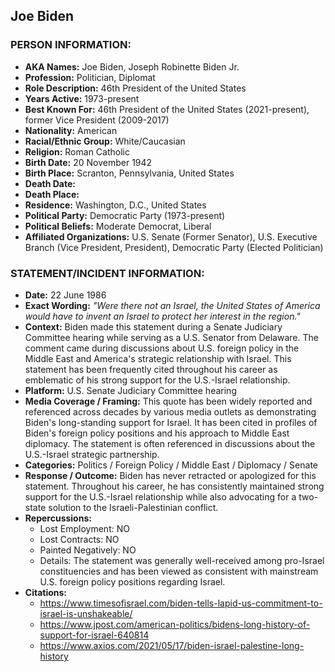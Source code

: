 ## Joe Biden

### PERSON INFORMATION:
- **AKA Names:** Joe Biden, Joseph Robinette Biden Jr.
- **Profession:** Politician, Diplomat
- **Role Description:** 46th President of the United States
- **Years Active:** 1973-present
- **Best Known For:** 46th President of the United States (2021-present), former Vice President (2009-2017)
- **Nationality:** American
- **Racial/Ethnic Group:** White/Caucasian
- **Religion:** Roman Catholic
- **Birth Date:** 20 November 1942
- **Birth Place:** Scranton, Pennsylvania, United States
- **Death Date:** 
- **Death Place:** 
- **Residence:** Washington, D.C., United States
- **Political Party:** Democratic Party (1973-present)
- **Political Beliefs:** Moderate Democrat, Liberal
- **Affiliated Organizations:** U.S. Senate (Former Senator), U.S. Executive Branch (Vice President, President), Democratic Party (Elected Politician)

### STATEMENT/INCIDENT INFORMATION:
- **Date:** 22 June 1986
- **Exact Wording:** *"Were there not an Israel, the United States of America would have to invent an Israel to protect her interest in the region."*
- **Context:** Biden made this statement during a Senate Judiciary Committee hearing while serving as a U.S. Senator from Delaware. The comment came during discussions about U.S. foreign policy in the Middle East and America's strategic relationship with Israel. This statement has been frequently cited throughout his career as emblematic of his strong support for the U.S.-Israel relationship.
- **Platform:** U.S. Senate Judiciary Committee hearing
- **Media Coverage / Framing:** This quote has been widely reported and referenced across decades by various media outlets as demonstrating Biden's long-standing support for Israel. It has been cited in profiles of Biden's foreign policy positions and his approach to Middle East diplomacy. The statement is often referenced in discussions about the U.S.-Israel strategic partnership.
- **Categories:** Politics / Foreign Policy / Middle East / Diplomacy / Senate
- **Response / Outcome:** Biden has never retracted or apologized for this statement. Throughout his career, he has consistently maintained strong support for the U.S.-Israel relationship while also advocating for a two-state solution to the Israeli-Palestinian conflict.
- **Repercussions:**
  - Lost Employment: NO
  - Lost Contracts: NO
  - Painted Negatively: NO
  - Details: The statement was generally well-received among pro-Israel constituencies and has been viewed as consistent with mainstream U.S. foreign policy positions regarding Israel.
- **Citations:** 
  - https://www.timesofisrael.com/biden-tells-lapid-us-commitment-to-israel-is-unshakeable/
  - https://www.jpost.com/american-politics/bidens-long-history-of-support-for-israel-640814
  - https://www.axios.com/2021/05/17/biden-israel-palestine-long-history
